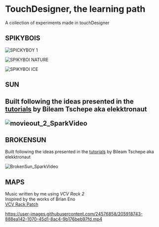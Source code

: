 # TouchDesigner, the learning path
A collection of experiments made in touchDesigner 

<h2>SPIKYBOIS</h2>
  
![SPICKYBOY 1](https://user-images.githubusercontent.com/24576858/132219242-b1ee3005-9b61-49b1-b32d-e4c24289509d.gif)

![SPIKYBOI NATURE](https://user-images.githubusercontent.com/24576858/132219424-30dfb48e-7074-4ec4-8193-5eb16f3ba1cd.gif)
  
![SPIKYBOI ICE](https://user-images.githubusercontent.com/24576858/132219378-daf6ddba-fc9b-4804-bcff-d9f8361c4c42.gif)

<h2>SUN<h2>
  
Built following the ideas presented in the <a href="https://www.youtube.com/channel/UCONptu0J1PCrW9YfBtSdqjA">tutorials</a> by Bileam Tschepe aka elekktronaut  
  
 ![movieout_2_SparkVideo](https://user-images.githubusercontent.com/24576858/131109221-c48a0a74-8259-478e-8b7b-41464db7f7a7.gif)

<h2>BROKENSUN</h2>
  
Built following the ideas presented in the <a href="https://www.youtube.com/channel/UCONptu0J1PCrW9YfBtSdqjA">tutorials</a> by Bileam Tschepe aka elekktronaut  
  
![BrokenSun_SparkVideo](https://user-images.githubusercontent.com/24576858/131109427-592e436c-cd61-4820-9c19-a5d6d7d09d17.gif)


<h2>MAPS</h2>
Music written by me using <i>VCV Rack 2</i>
<br>
Inspired by the works of Brian Eno
<br>
  <a href="https://patchstorage.com/generative-drone-ambient-music-free-modules/"> VCV Rack Patch </a> 

https://user-images.githubusercontent.com/24576858/205918743-888ea142-1070-45d1-8ac4-9b176beb97fd.mp4



